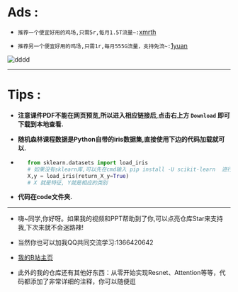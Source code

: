 # Ads :

- `推荐一个便宜好用的鸡场,只需5r,每月1.5T流量~:`[xmrth](https://xmrth.vip/auth/register?code=LMxJ)

- `推荐另一个便宜好用的鸡场,只需1r,每月555G流量，支持免流~:`[1yuan](https://1yuan.live/auth/register?code=p5Uj)


![dddd](https://www.google.com/imgres?imgurl=http%3A%2F%2Ftva3.sinaimg.cn%2Flarge%2Fbf976b12gy1glo9r9sgcpg205q03nwep.gif&imgrefurl=https%3A%2F%2Ffabiaoqing.com%2Fbiaoqing%2Fdetail%2Fid%2F656852.html&tbnid=eYteorOvR7jSPM&vet=12ahUKEwilzYzn6oH6AhWDKbcAHfyKDw4QMygDegUIARDpAQ..i&docid=reoc6W_6E-3MFM&w=206&h=131&q=%E6%87%82%E5%BE%97%E9%83%BD%E6%87%82&ved=2ahUKEwilzYzn6oH6AhWDKbcAHfyKDw4QMygDegUIARDpAQ)


----

# Tips :

- **注意课件PDF不能在网页预览,所以进入相应链接后,点击右上方 `Download` 即可下载到本地查看.**

- **随机森林课程数据是Python自带的iris数据集,直接使用下边的代码加载就可以.**
- 
    ```python
       from sklearn.datasets import load_iris
       # 如果没有sklearn库,可以先在cmd输入 pip install -U scikit-learn  进行安装
       X,y = load_iris(return_X_y=True)
       # X 就是特征, Y就是相应的类别
    ```
- **代码在code文件夹.**
 
- ----
- 嗨~同学,你好呀。如果我的视频和PPT帮助到了你,可以点亮仓库Star来支持我,下次来就不会迷路辣!

- 当然你也可以加我QQ共同交流学习:1366420642


- [我的B站主页](https://space.bilibili.com/294132471)

- 此外的我的仓库还有其他好东西：从零开始实现Resnet、Attention等等，代码都添加了非常详细的注释，你可以随便逛
